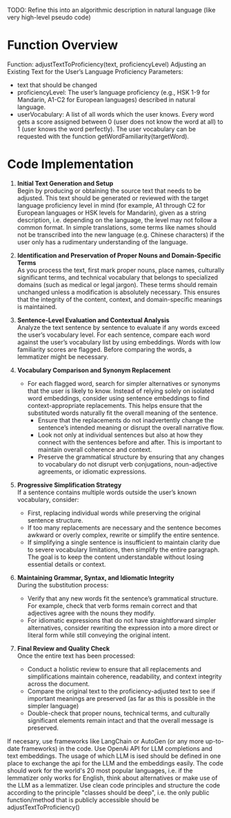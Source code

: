 TODO: Refine this into an algorithmic description in natural language (like very high-level pseudo code)

# Function Overview
Function: adjustTextToProficiency(text, proficiencyLevel)
Adjusting an Existing Text for the User’s Language Proficiency
Parameters:
- text that should be changed
- proficiencyLevel: The user’s language proficiency (e.g., HSK 1-9 for Mandarin, A1-C2 for European languages) described in natural language.
- userVocabulary: A list of all words which the user knows. Every word gets a score assigned between 0 (user does not know the word at all) to 1 (user knows the word perfectly). The user vocabulary can be requested with the function getWordFamiliarity(targetWord).



# Code Implementation

1. **Initial Text Generation and Setup**  
   Begin by producing or obtaining the source text that needs to be adjusted. This text should be generated or reviewed with the target language proficiency level in mind (for example, A1 through C2 for European languages or HSK levels for Mandarin), given as a string description, i.e. depending on the language, the level may not follow a common format. In simple translations, some terms like names should not be transcribed into the new language (e.g. Chinese characters) if the user only has a rudimentary understanding of the language.

2. **Identification and Preservation of Proper Nouns and Domain-Specific Terms**  
   As you process the text, first mark proper nouns, place names, culturally significant terms, and technical vocabulary that belongs to specialized domains (such as medical or legal jargon). These terms should remain unchanged unless a modification is absolutely necessary. This ensures that the integrity of the content, context, and domain-specific meanings is maintained.
   
4. **Sentence-Level Evaluation and Contextual Analysis**  
   Analyze the text sentence by sentence to evaluate if any words exceed the user’s vocabulary level. For each sentence, compare each word against the user’s vocabulary list by using embeddings. Words with low familiarity scores are flagged. Before comparing the words, a lemmatizer might be necessary.

5. **Vocabulary Comparison and Synonym Replacement**  
   - For each flagged word, search for simpler alternatives or synonyms that the user is likely to know. Instead of relying solely on isolated word embeddings, consider using sentence embeddings to find context-appropriate replacements. This helps ensure that the substituted words naturally fit the overall meaning of the sentence.
        - Ensure that the replacements do not inadvertently change the sentence’s intended meaning or disrupt the overall narrative flow.
        - Look not only at individual sentences but also at how they connect with the sentences before and after. This is important to maintain overall coherence and context.
        - Preserve the grammatical structure by ensuring that any changes to vocabulary do not disrupt verb conjugations, noun-adjective agreements, or idiomatic expressions.

6. **Progressive Simplification Strategy**  
   If a sentence contains multiple words outside the user’s known vocabulary, consider:
   - First, replacing individual words while preserving the original sentence structure.
   - If too many replacements are necessary and the sentence becomes awkward or overly complex, rewrite or simplify the entire sentence.
   - If simplifying a single sentence is insufficient to maintain clarity due to severe vocabulary limitations, then simplify the entire paragraph. The goal is to keep the content understandable without losing essential details or context.

7. **Maintaining Grammar, Syntax, and Idiomatic Integrity**  
   During the substitution process:
   - Verify that any new words fit the sentence’s grammatical structure. For example, check that verb forms remain correct and that adjectives agree with the nouns they modify.
   - For idiomatic expressions that do not have straightforward simpler alternatives, consider rewriting the expression into a more direct or literal form while still conveying the original intent.

8. **Final Review and Quality Check**  
   Once the entire text has been processed:
   - Conduct a holistic review to ensure that all replacements and simplifications maintain coherence, readability, and context integrity across the document.
   - Compare the original text to the proficiency-adjusted text to see if important meanings are preserved (as far as this is possible in the simpler language)
   - Double-check that proper nouns, technical terms, and culturally significant elements remain intact and that the overall message is preserved.

If necesary, use frameworks like LangChain or AutoGen (or any more up-to-date frameworks) in the code. 
Use OpenAi API for LLM completions and text embeddings.
The usage of which LLM is ised should be defined in one place to exchange the api for the LLM and the embeddings easily.
The code should work for the world's 20 most popular languages, i.e. if the lemmatizer only works for English, think about alternatives or make use of the LLM as a lemmatizer.
Use clean code principles and structure the code according to the principle "classes should be deep", i.e. the only public function/method that is publicly accessible should be adjustTextToProficiency()
